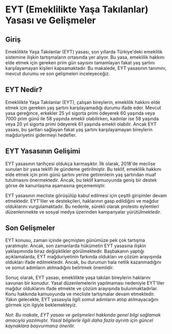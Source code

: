 # EYT (Emeklilikte Yaşa Takılanlar) Yasası ve Gelişmeler

## Giriş

Emeklilikte Yaşa Takılanlar (EYT) yasası, son yıllarda Türkiye'deki emeklilik sistemine ilişkin tartışmaların ortasında yer alıyor. Bu yasa, emeklilik hakkını elde etmek için gereken prim gün sayısını tamamlayan fakat yaş şartını karşılayamayan kişileri kapsamaktadır. Bu makalede, EYT yasasının tanımını, mevcut durumu ve son gelişmeleri inceleyeceğiz.

## EYT Nedir?

Emeklilikte Yaşa Takılanlar (EYT), çalışan bireylerin, emeklilik hakkını elde etmek için gereken yaş şartını karşılayamadığı durumu ifade eder. Mevcut yasa gereğince, erkekler 25 yıl sigorta primi ödeyerek 60 yaşında veya 7000 prim günü ile 58 yaşında emekli olabilirken, kadınlar ise 58 yaşında veya 20 yıl sigorta primi ödeyerek 61 yaşında emekli olabilir. Ancak EYT yasası, bu şartları sağlayan fakat yaş şartını karşılayamayan bireylerin mağduriyetini gidermeyi hedefler.

## EYT Yasasının Gelişimi

EYT yasasının tarihçesi oldukça karmaşıktır. İlk olarak, 2018'de meclise sunulan bir yasa teklifi ile gündeme getirilmiştir. Bu teklif, emeklilik hakkını elde etmek için prim günü şartını yerine getirenlerin yaş şartından muaf tutulmasını önermektedir. Ancak, bu teklif kamuoyunda geniş bir destek görse de kanunlaşma aşamasına geçememiştir.

EYT yasasının mecliste görüşülüp kabul edilmesi için çeşitli girişimler devam etmektedir. EYT'liler ve destekçileri, haklarının gasp edildiğini ve mağdur olduklarını vurgulamaktadır. Bu nedenle, sürekli olarak protesto eylemleri düzenlenmekte ve sosyal medya üzerinden kampanyalar yürütülmektedir.

## Son Gelişmeler

EYT konusu, zaman içinde geçmişten günümüze pek çok tartışma yaratmıştır. Ancak, son zamanlarda hükümetin EYT yasasına ilişkin yaklaşımında biraz değişiklikler görülmektedir. Başbakanın yaptığı açıklamalarda, EYT mağduriyetinin farkında oldukları ve çözüm arayışında oldukları ifade edilmektedir. Ancak, bu durumun hala netlik kazanmadığını ve somut adımların atılmadığını belirtmek önemlidir.

Sonuç olarak, EYT yasası, emeklilikte yaşa takılan bireylerin haklarını savunan bir konudur. Yasal düzenlemelerin yapılmaması nedeniyle EYT'liler mağdur olduklarını ifade etmekte ve çözüm arayışında bulunmaktadırlar. Konu hakkında kamuoyunda ve mecliste tartışmalar devam etmektedir. Yakın gelecekte, EYT yasasıyla ilgili somut adımların atılıp atılmayacağını görmek için ilgiyle beklemekteyiz.

*Not: Bu makale, EYT yasası ve gelişmeleri hakkında genel bilgi sağlamak amacıyla yazılmıştır. Yasal bilgilerle ilgili daha fazla ayrıntı için güncel kaynaklara başvurmanız önerilir.*